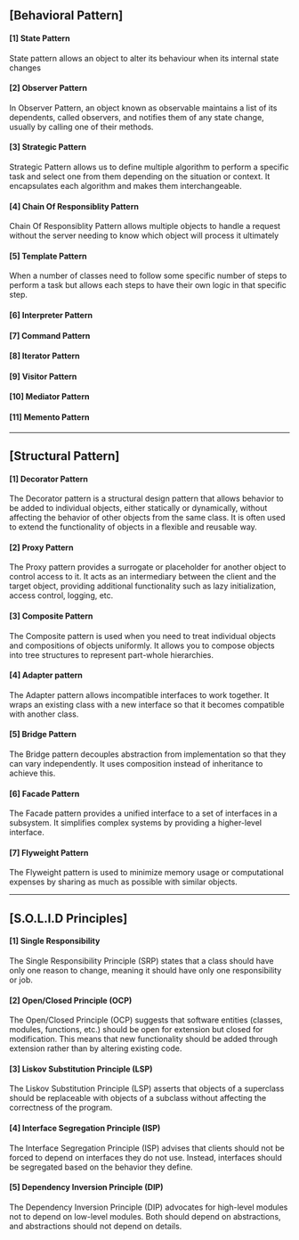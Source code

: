 ## **[Behavioral Pattern]**

#### [1] State Pattern
State pattern allows an object to alter its behaviour when its internal state changes

#### [2] Observer Pattern
In Observer Pattern, an object known as observable maintains a list of its dependents, called observers, and notifies them of any state change, usually by calling one of their methods.

#### [3] Strategic Pattern
Strategic Pattern allows us to define multiple algorithm to perform a specific task and select one from them depending on the situation or context. It encapsulates each algorithm and makes them interchangeable.

#### [4] Chain Of Responsiblity Pattern
Chain Of Responsiblity Pattern allows multiple objects to handle a request without the server needing to know which object will process it ultimately

#### [5] Template Pattern
When a number of classes need to follow some specific number of steps to perform a task but allows each steps to have their own logic in that specific step.

#### [6] Interpreter Pattern
#### [7] Command Pattern
#### [8] Iterator Pattern
#### [9] Visitor Pattern
#### [10] Mediator Pattern
#### [11] Memento Pattern
___

## **[Structural Pattern]**
#### [1] Decorator Pattern
The Decorator pattern is a structural design pattern that allows behavior to be added to individual objects, either statically or dynamically, without affecting the behavior of other objects from the same class. It is often used to extend the functionality of objects in a flexible and reusable way.

#### [2] Proxy Pattern
The Proxy pattern provides a surrogate or placeholder for another object to control access to it. It acts as an intermediary between the client and the target object, providing additional functionality such as lazy initialization, access control, logging, etc.

#### [3] Composite Pattern
The Composite pattern is used when you need to treat individual objects and compositions of objects uniformly. It allows you to compose objects into tree structures to represent part-whole hierarchies.

#### [4] Adapter pattern
The Adapter pattern allows incompatible interfaces to work together. It wraps an existing class with a new interface so that it becomes compatible with another class.

#### [5] Bridge Pattern
The Bridge pattern decouples abstraction from implementation so that they can vary independently. It uses composition instead of inheritance to achieve this.

#### [6] Facade Pattern
The Facade pattern provides a unified interface to a set of interfaces in a subsystem. It simplifies complex systems by providing a higher-level interface.

#### [7] Flyweight Pattern
The Flyweight pattern is used to minimize memory usage or computational expenses by sharing as much as possible with similar objects.
___

## **[S.O.L.I.D Principles]**

#### [1] Single Responsibility
The Single Responsibility Principle (SRP) states that a class should have only one reason to change, meaning it should have only one responsibility or job.

#### [2] Open/Closed Principle (OCP)
The Open/Closed Principle (OCP) suggests that software entities (classes, modules, functions, etc.) should be open for extension but closed for modification. This means that new functionality should be added through extension rather than by altering existing code.

#### [3] Liskov Substitution Principle (LSP)
The Liskov Substitution Principle (LSP) asserts that objects of a superclass should be replaceable with objects of a subclass without affecting the correctness of the program.

#### [4] Interface Segregation Principle (ISP)
The Interface Segregation Principle (ISP) advises that clients should not be forced to depend on interfaces they do not use. Instead, interfaces should be segregated based on the behavior they define.

#### [5] Dependency Inversion Principle (DIP)
The Dependency Inversion Principle (DIP) advocates for high-level modules not to depend on low-level modules. Both should depend on abstractions, and abstractions should not depend on details.


